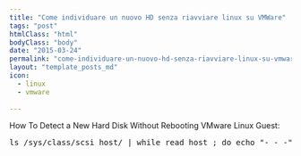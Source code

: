 ```yaml
---
title: "Come individuare un nuovo HD senza riavviare linux su VMWare"
tags: "post"
htmlClass: "html"
bodyClass: "body"
date: "2015-03-24"
permalink: "come-individuare-un-nuovo-hd-senza-riavviare-linux-su-vmware/"
layout: "template_posts_md"
icon:
  - linux
  - vmware
  
---
```

<p>How To Detect a New Hard Disk Without Rebooting VMware Linux Guest:</p>
<pre>
ls /sys/class/scsi_host/ | while read host ; do echo "- - -" > /sys/class/scsi_host/$host/scan ; done
</pre>
